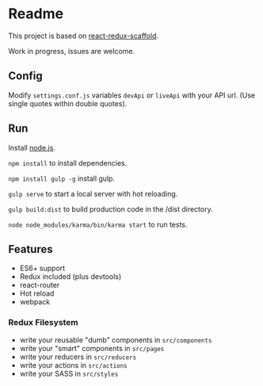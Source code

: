 # Readme 

This project is based on [react-redux-scaffold](https://github.com/lcjnil/react-redux-scaffold).

Work in progress, issues are welcome.

## Config

Modify `settings.conf.js` variables `devApi` or `liveApi` with your API url. (Use single quotes within double quotes).  

## Run

Install [node.js](https://nodejs.org/en/).

`npm install` to install dependencies.

`npm install gulp -g` install gulp.

`gulp serve` to start a local server with hot reloading.

`gulp build:dist` to build production code in the /dist directory.

`node node_modules/karma/bin/karma start` to run tests.

## Features

- ES6+ support
- Redux included (plus devtools)
- react-router
- Hot reload
- webpack

### Redux Filesystem

- write your reusable "dumb" components in `src/components`
- write your "smart" components in `src/pages`
- write your reducers in `src/reducers`
- write your actions in `src/actions`
- write your SASS in `src/styles`

